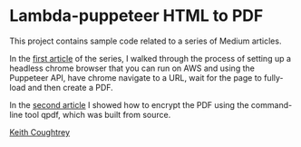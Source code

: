 # Lambda-puppeteer HTML to PDF

This project contains sample code related to a series of Medium articles.

In the [first article](https://itnext.io/html-to-pdf-using-a-chrome-puppet-in-the-cloud-de6e6a0dc6d7?sk=de0cbdf69ae1cfd52ecd8ba457c2ded7) of the series, I walked through the process of setting up a headless chrome browser that you can run on AWS and using the Puppeteer API, have chrome navigate to a URL, wait for the page to fully-load and then create a PDF.

In the [second article](https://itnext.io/running-arbitrary-executables-in-aws-lambda-encrypting-a-pdf-afea47e3c345?sk=22d11f9a7e4a759c51f09368a4974b30) I showed how to encrypt the PDF using the command-line tool qpdf, which was built from source.

[Keith Coughtrey](https://itnext.io/@keith.coughtrey)
